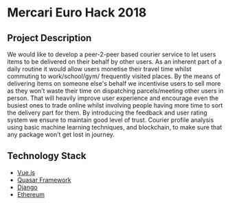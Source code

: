 # Mercari Euro Hack 2018

## Project Description

We would like to develop a peer-2-peer based courier service to let users items to be delivered on their behalf by other users. As an inherent part of a daily routine it would allow users monetise their travel time whilst commuting to work/school/gym/ frequently visited places. By the means of delivering items on someone else's behalf we incentivise users to sell more as they won’t waste their time on dispatching parcels/meeting other users in person. That will heavily improve user experience and encourage even the busiest ones to trade online whilst involving people having more time to sort the delivery part for them. By introducing the feedback and user rating system we ensure to maintain good level of trust. Courier profile analysis using basic machine learning techniques, and blockchain, to make sure that any package won’t get lost in journey.


## Technology Stack

+ [Vue.js](https://vuejs.org/)
+ [Quasar Framework](https://quasar-framework.org/)
+ [Django](https://www.djangoproject.com/)
+ [Ethereum](https://www.ethereum.org/)
